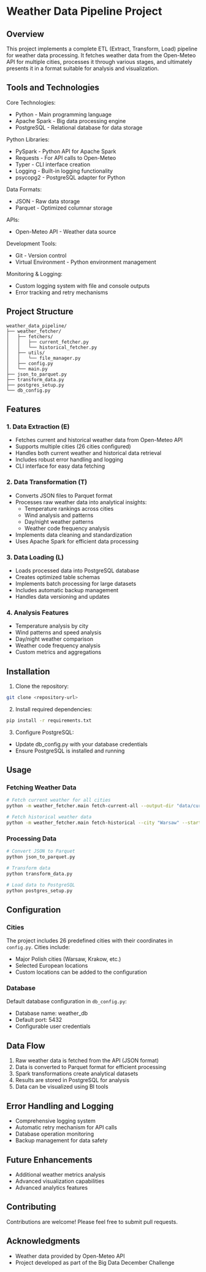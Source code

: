 # Weather Data Pipeline Project

## Overview
This project implements a complete ETL (Extract, Transform, Load) pipeline for weather data processing. It fetches weather data from the Open-Meteo API for multiple cities, processes it through various stages, and ultimately presents it in a format suitable for analysis and visualization.

## Tools and Technologies

Core Technologies:
- Python - Main programming language
- Apache Spark - Big data processing engine
- PostgreSQL - Relational database for data storage

Python Libraries:
- PySpark - Python API for Apache Spark
- Requests - For API calls to Open-Meteo
- Typer - CLI interface creation
- Logging - Built-in logging functionality
- psycopg2 - PostgreSQL adapter for Python

Data Formats:
- JSON - Raw data storage
- Parquet - Optimized columnar storage

APIs:
- Open-Meteo API - Weather data source

Development Tools:
- Git - Version control
- Virtual Environment - Python environment management

Monitoring & Logging:
- Custom logging system with file and console outputs
- Error tracking and retry mechanisms

## Project Structure
```
weather_data_pipeline/
├── weather_fetcher/
│   ├── fetchers/
│   │   ├── current_fetcher.py
│   │   └── historical_fetcher.py
│   ├── utils/
│   │   └── file_manager.py
│   ├── config.py
│   └── main.py
├── json_to_parquet.py
├── transform_data.py
├── postgres_setup.py
└── db_config.py
```

## Features

### 1. Data Extraction (E)
- Fetches current and historical weather data from Open-Meteo API
- Supports multiple cities (26 cities configured)
- Handles both current weather and historical data retrieval
- Includes robust error handling and logging
- CLI interface for easy data fetching

### 2. Data Transformation (T)
- Converts JSON files to Parquet format
- Processes raw weather data into analytical insights:
  - Temperature rankings across cities
  - Wind analysis and patterns
  - Day/night weather patterns
  - Weather code frequency analysis
- Implements data cleaning and standardization
- Uses Apache Spark for efficient data processing

### 3. Data Loading (L)
- Loads processed data into PostgreSQL database
- Creates optimized table schemas
- Implements batch processing for large datasets
- Includes automatic backup management
- Handles data versioning and updates

### 4. Analysis Features
- Temperature analysis by city
- Wind patterns and speed analysis
- Day/night weather comparison
- Weather code frequency analysis
- Custom metrics and aggregations

## Installation

1. Clone the repository:
```bash
git clone <repository-url>
```

2. Install required dependencies:
```bash
pip install -r requirements.txt
```

3. Configure PostgreSQL:
- Update db_config.py with your database credentials
- Ensure PostgreSQL is installed and running

## Usage

### Fetching Weather Data
```bash
# Fetch current weather for all cities
python -m weather_fetcher.main fetch-current-all --output-dir "data/current"

# Fetch historical weather data
python -m weather_fetcher.main fetch-historical --city "Warsaw" --start-date "2024-01-01" --end-date "2024-01-31"
```

### Processing Data
```bash
# Convert JSON to Parquet
python json_to_parquet.py

# Transform data
python transform_data.py

# Load data to PostgreSQL
python postgres_setup.py
```

## Configuration

### Cities
The project includes 26 predefined cities with their coordinates in `config.py`. Cities include:
- Major Polish cities (Warsaw, Krakow, etc.)
- Selected European locations
- Custom locations can be added to the configuration

### Database
Default database configuration in `db_config.py`:
- Database name: weather_db
- Default port: 5432
- Configurable user credentials

## Data Flow
1. Raw weather data is fetched from the API (JSON format)
2. Data is converted to Parquet format for efficient processing
3. Spark transformations create analytical datasets
4. Results are stored in PostgreSQL for analysis
5. Data can be visualized using BI tools

## Error Handling and Logging
- Comprehensive logging system
- Automatic retry mechanism for API calls
- Database operation monitoring
- Backup management for data safety

## Future Enhancements
- Additional weather metrics analysis
- Advanced visualization capabilities
- Advanced analytics features

## Contributing
Contributions are welcome! Please feel free to submit pull requests.

## Acknowledgments
- Weather data provided by Open-Meteo API
- Project developed as part of the Big Data December Challenge
